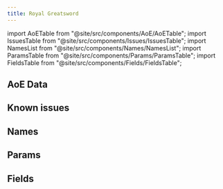 ```yaml
---
title: Royal Greatsword
---
```


import AoETable from "@site/src/components/AoE/AoETable";
import IssuesTable from "@site/src/components/Issues/IssuesTable";
import NamesList from "@site/src/components/Names/NamesList";
import ParamsTable from "@site/src/components/Params/ParamsTable";
import FieldsTable from "@site/src/components/Fields/FieldsTable";

## AoE Data

<AoETable item_key="royalgreatsword" data_src="weapon" />

## Known issues

<IssuesTable item_key="royalgreatsword" data_src="weapon" />

## Names

<NamesList item_key="royalgreatsword" data_src="weapon" />

## Params

<ParamsTable item_key="royalgreatsword" data_src="weapon" />

## Fields

<FieldsTable item_key="royalgreatsword" data_src="weapon" />
